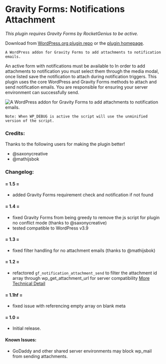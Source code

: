Gravity Forms: Notifications Attachment
==========================
*This plugin requires Gravity Forms by RocketGenius to be active.*

Download from [WordPress.org plugin repo](http://wordpress.org/plugins/gravity-forms-notification-attachments/) or the [plugin homepage](http://codearachnid.github.io/gf-notification-attachment/).

	A WordPress addon for Gravity Forms to add attachments to notification emails. 

An active form with notifications must be available to  In order to add attachments to notification you must select them through the media modal, once listed save the notification to attach during notification triggers. This plugin uses the core WordPress and Gravity Forms methods to attach and send notification emails. You are responsible for ensuring your server environment can successfully send.

![A WordPress addon for Gravity Forms to add attachments to notification emails.](https://raw.github.com/codearachnid/gf-notification-attachment/master/screenshot.png)

	Note: When WP_DEBUG is active the script will use the unminified version of the script.

### Credits:

Thanks to the following users for making the plugin better!

* @saxonycreative
* @mathijsbok

### Changelog:
#### = 1.5 =

* added Gravity Forms requirement check and notification if not found

#### = 1.4 =

* fixed Gravity Forms from being greedy to remove the js script for plugin no conflict mode (thanks to @saxonycreative)
* tested compatible to WordPress v3.9

#### = 1.3 =

* fixed filter handling for no attachment emails (thanks to @mathijsbok)

#### = 1.2 =

* refactored `gf_notification_attachment_send` to filter the attachment id array through wp_get_attachment_url for server compatibility
[More Technical Detail](https://gist.github.com/codearachnid/9537604)

#### = 1.1hf = 

* fixed issue with referencing empty array on blank meta

#### = 1.0 =

* Initial release.

#### Known Issues:
* GoDaddy and other shared server environments may block wp_mail from sending attachments.
